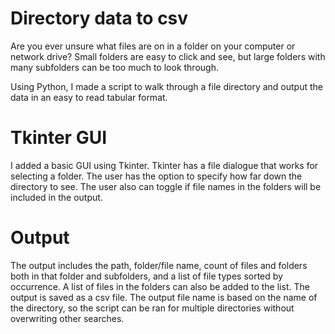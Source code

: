 # Directory data to csv
Are you ever unsure what files are on in a folder on your computer or network drive? Small folders are easy to click and see, but large folders with many subfolders can be too much to look through.

Using Python, I made a script to walk through a file directory and output the data in an easy to read tabular format.
# Tkinter GUI
I added a basic GUI using Tkinter. Tkinter has a file dialogue that works for selecting a folder. The user has the option to specify how far down the directory to see. The user also can toggle if file names in the folders will be included in the output.
# Output
The output includes the path, folder/file name, count of files and folders both in that folder and subfolders, and a list of file types sorted by occurrence. A list of files in the folders can also be added to the list. The output is saved as a csv file. The output file name is based on the name of the directory, so the script can be ran for multiple directories without overwriting other searches. 
